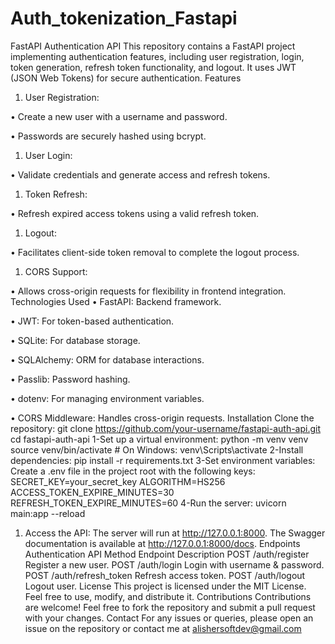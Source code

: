 # Auth_tokenization_Fastapi
FastAPI Authentication API
This repository contains a FastAPI project implementing authentication features, including user registration, login, token generation, refresh token functionality, and logout. It uses JWT (JSON Web Tokens) for secure authentication.
Features
1.	User Registration:

•	Create a new user with a username and password.

•	Passwords are securely hashed using bcrypt.

1.	User Login:

•	Validate credentials and generate access and refresh tokens.

1.	Token Refresh:

•	Refresh expired access tokens using a valid refresh token.

1.	Logout:

•	Facilitates client-side token removal to complete the logout process.

1.	CORS Support:

•	Allows cross-origin requests for flexibility in frontend integration.
Technologies Used
•	FastAPI: Backend framework.

•	JWT: For token-based authentication.

•	SQLite: For database storage.

•	SQLAlchemy: ORM for database interactions.

•	Passlib: Password hashing.

•	dotenv: For managing environment variables.

•	CORS Middleware: Handles cross-origin requests.
Installation
Clone the repository:
git clone https://github.com/your-username/fastapi-auth-api.git
cd fastapi-auth-api
1-Set up a virtual environment:
python -m venv venv
source venv/bin/activate   # On Windows: venv\Scripts\activate
2-Install dependencies:
pip install -r requirements.txt
3-Set environment variables: Create a .env file in the project root with the following keys:
SECRET_KEY=your_secret_key
ALGORITHM=HS256
ACCESS_TOKEN_EXPIRE_MINUTES=30
REFRESH_TOKEN_EXPIRE_MINUTES=60
4-Run the server:
uvicorn main:app --reload
1.	Access the API: The server will run at http://127.0.0.1:8000. The Swagger documentation is available at http://127.0.0.1:8000/docs.
Endpoints
Authentication API
Method	Endpoint	Description
POST	/auth/register	Register a new user.
POST	/auth/login	Login with username & password.
POST	/auth/refresh_token	Refresh access token.
POST	/auth/logout	Logout user.
License
This project is licensed under the MIT License. Feel free to use, modify, and distribute it.
Contributions
Contributions are welcome! Feel free to fork the repository and submit a pull request with your changes.
Contact
For any issues or queries, please open an issue on the repository or contact me at
alishersoftdev@gmail.com
